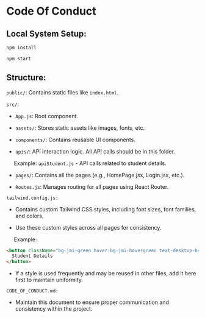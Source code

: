 # Code Of Conduct

## Local System Setup:

```javascript
npm install
```

```javascript
npm start
```

## Structure:

`public/`: Contains static files like `index.html`.

`src/`:

- `App.js`: Root component.

- `assets/`: Stores static assets like images, fonts, etc.

- `components/`: Contains reusable UI components.

- `apis/`: API interaction logic. All API calls should be in this folder.

&nbsp;&nbsp;&nbsp;&nbsp; Example: `apiStudent.js` - API calls related to student details.

- `pages/`: Contains all the pages (e.g., HomePage.jsx, Login.jsx, etc.).

- `Routes.js`: Manages routing for all pages using React Router.

`tailwind.config.js:`

- Contains custom Tailwind CSS styles, including font sizes, font families, and colors.

- Use these custom styles across all pages for consistency.

&nbsp;&nbsp;&nbsp;&nbsp; Example:

```html
<button className="bg-jmi-green hover:bg-jmi-hovergreen text-desktop-heading sm:text-phone-heading py-2 px-4 font-ginto">
  Student Details
</button>
```

- If a style is used frequently and may be reused in other files, add it here first to maintain uniformity.

`CODE_OF_CONDUCT.md:`

- Maintain this document to ensure proper communication and consistency within the project.

